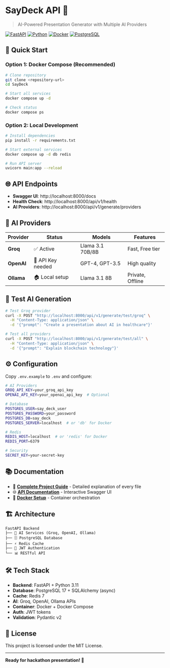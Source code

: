 # SayDeck API 🎯

> AI-Powered Presentation Generator with Multiple AI Providers

[![FastAPI](https://img.shields.io/badge/FastAPI-005571?style=for-the-badge&logo=fastapi)](https://fastapi.tiangolo.com/)
[![Python](https://img.shields.io/badge/python-3.11+-blue.svg?style=for-the-badge&logo=python)](https://www.python.org/downloads/)
[![Docker](https://img.shields.io/badge/docker-%230db7ed.svg?style=for-the-badge&logo=docker&logoColor=white)](https://www.docker.com/)
[![PostgreSQL](https://img.shields.io/badge/postgres-%23316192.svg?style=for-the-badge&logo=postgresql&logoColor=white)](https://www.postgresql.org/)

## 🚀 Quick Start

### Option 1: Docker Compose (Recommended)
```bash
# Clone repository
git clone <repository-url>
cd SayDeck

# Start all services
docker compose up -d

# Check status
docker compose ps
```

### Option 2: Local Development
```bash
# Install dependencies
pip install -r requirements.txt

# Start external services
docker compose up -d db redis

# Run API server
uvicorn main:app --reload
```

## 🌐 API Endpoints

- **Swagger UI**: http://localhost:8000/docs
- **Health Check**: http://localhost:8000/api/v1/health
- **AI Providers**: http://localhost:8000/api/v1/generate/providers

## 🧠 AI Providers

| Provider | Status | Models | Features |
|----------|--------|--------|----------|
| **Groq** | ✅ Active | Llama 3.1 70B/8B | Fast, Free tier |
| **OpenAI** | 🔑 API Key needed | GPT-4, GPT-3.5 | High quality |
| **Ollama** | 🏠 Local setup | Llama 3.1 8B | Private, Offline |

## 🧪 Test AI Generation

```bash
# Test Groq provider
curl -X POST "http://localhost:8000/api/v1/generate/test/groq" \
  -H "Content-Type: application/json" \
  -d '{"prompt": "Create a presentation about AI in healthcare"}'

# Test all providers
curl -X POST "http://localhost:8000/api/v1/generate/test/all" \
  -H "Content-Type: application/json" \
  -d '{"prompt": "Explain blockchain technology"}'
```

## ⚙️ Configuration

Copy `.env.example` to `.env` and configure:

```bash
# AI Providers
GROQ_API_KEY=your_groq_api_key
OPENAI_API_KEY=your_openai_api_key  # Optional

# Database
POSTGRES_USER=say_deck_user
POSTGRES_PASSWORD=your_password
POSTGRES_DB=say_deck
POSTGRES_SERVER=localhost  # or 'db' for Docker

# Redis
REDIS_HOST=localhost  # or 'redis' for Docker
REDIS_PORT=6379

# Security
SECRET_KEY=your-secret-key
```

## 📚 Documentation

- 📖 **[Complete Project Guide](PROJECT_GUIDE.md)** - Detailed explanation of every file
- 🌐 **[API Documentation](http://localhost:8000/docs)** - Interactive Swagger UI
- 🐳 **[Docker Setup](docker-compose.yml)** - Container orchestration

## 🏗️ Architecture

```
FastAPI Backend
├── 🧠 AI Services (Groq, OpenAI, Ollama)
├── 🗄️ PostgreSQL Database  
├── ⚡ Redis Cache
├── 🔐 JWT Authentication
└── 📊 RESTful API
```

## 🛠️ Tech Stack

- **Backend**: FastAPI + Python 3.11
- **Database**: PostgreSQL 17 + SQLAlchemy (async)
- **Cache**: Redis 7
- **AI**: Groq, OpenAI, Ollama APIs
- **Container**: Docker + Docker Compose
- **Auth**: JWT tokens
- **Validation**: Pydantic v2

## 📄 License

This project is licensed under the MIT License.

---

**Ready for hackathon presentation! 🎯**
